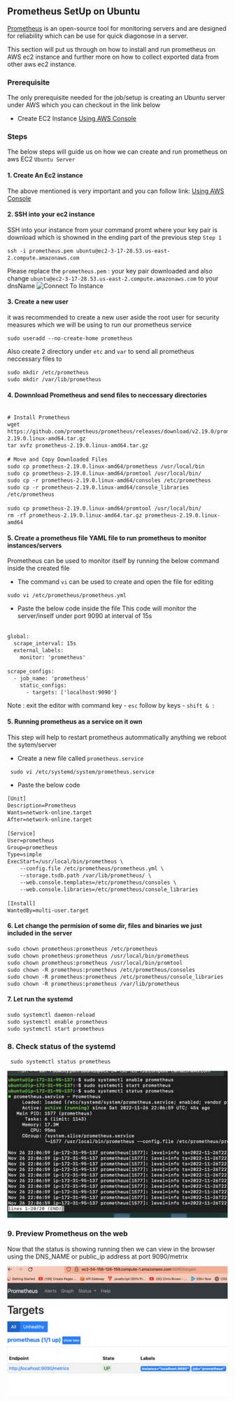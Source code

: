 ## Prometheus SetUp on Ubuntu
[Prometheus](https://prometheus.io/) is an open-source tool for monitoring servers and are designed for reliability which can be use for quick diagonose in a server.

This section will put us through on how to install and run prometheus on AWS ec2 instance and further more on how to collect exported data from other aws ec2 instance.


### Prerequisite 
The only prerequisite needed for the job/setup is creating an Ubuntu server under AWS which you can checkout in the link below 
* Create EC2 Instance [Using AWS Console](../blogs/CreateAWSInstance/ec2_instance.md) 


### Steps
The below steps will guide us on how we can create and run prometheus on aws EC2 ` Ubuntu Server `


#### 1. Create An Ec2 instance 
The above mentioned is very important and you can follow link: [Using AWS Console](../blogs/CreateAWSInstance/ec2_instance.md) 


#### 2. SSH into your ec2 instance
SSH into your instance from your command promt where your key pair is download which is showned in the ending part of the previous step ` Step 1 `
```
ssh -i prometheus.pem ubuntu@ec2-3-17-28.53.us-east-2.compute.amazonaws.com

```
Please replace the ` prometheus.pem ` : your key pair downloaded and also change ` ubuntu@ec2-3-17-28.53.us-east-2.compute.amazonaws.com ` to your dnsName
![Connect To Instance](images/ssh_instance_1.png)


#### 3. Create a new user
it was recommended to create a new user aside the root user for security measures which we will be using to run our prometheus service

```
sudo useradd --no-create-home prometheus

```

Also create 2 directory under ` etc ` and ` var ` to send all prometheus neccessary files to

```
sudo mkdir /etc/prometheus
sudo mkdir /var/lib/prometheus

```



#### 4. Downnload Prometheus and send files to neccessary directories
```

# Install Prometheus
wget https://github.com/prometheus/prometheus/releases/download/v2.19.0/prometheus-2.19.0.linux-amd64.tar.gz
tar xvfz prometheus-2.19.0.linux-amd64.tar.gz

# Move and Copy Downloaded Files  
sudo cp prometheus-2.19.0.linux-amd64/prometheus /usr/local/bin
sudo cp prometheus-2.19.0.linux-amd64/promtool /usr/local/bin/
sudo cp -r prometheus-2.19.0.linux-amd64/consoles /etc/prometheus
sudo cp -r prometheus-2.19.0.linux-amd64/console_libraries /etc/prometheus

sudo cp prometheus-2.19.0.linux-amd64/promtool /usr/local/bin/
rm -rf prometheus-2.19.0.linux-amd64.tar.gz prometheus-2.19.0.linux-amd64

```



#### 5. Create a prometheus file YAML file to run prometheus to monitor instances/servers
Prometheus can be used to monitor itself by running the below command inside the created file
* The command ` vi ` can be used to create and open the file  for editing
```
sudo vi /etc/prometheus/prometheus.yml

```

* Paste the below code inside the file
This code will monitor the server/inself under port 9090 at interval of 15s

```

global:
  scrape_interval: 15s
  external_labels:
    monitor: 'prometheus'

scrape_configs:
  - job_name: 'prometheus'
    static_configs:
      - targets: ['localhost:9090']

```
Note : exit the editor with command key  - ` esc ` follow by keys - ` shift & : `



#### 5. Running prometheus as a service on it own 
This step  will help to restart prometheus autommatically anything we reboot the sytem/server
* Create a new file called ` prometheus.service `

```
 sudo vi /etc/systemd/system/prometheus.service

```


* Paste the below code

```
[Unit]
Description=Prometheus
Wants=network-online.target
After=network-online.target

[Service]
User=prometheus
Group=prometheus
Type=simple
ExecStart=/usr/local/bin/prometheus \
    --config.file /etc/prometheus/prometheus.yml \
    --storage.tsdb.path /var/lib/prometheus/ \
    --web.console.templates=/etc/prometheus/consoles \
    --web.console.libraries=/etc/prometheus/console_libraries

[Install]
WantedBy=multi-user.target

```



####  6. Let change the permision of some dir, files and binaries we just included in the server

```
sudo chown prometheus:prometheus /etc/prometheus
sudo chown prometheus:prometheus /usr/local/bin/prometheus
sudo chown prometheus:prometheus /usr/local/bin/promtool
sudo chown -R prometheus:prometheus /etc/prometheus/consoles
sudo chown -R prometheus:prometheus /etc/prometheus/console_libraries
sudo chown -R prometheus:prometheus /var/lib/prometheus

```



#### 7.  Let run the  systemd

```
sudo systemctl daemon-reload
sudo systemctl enable prometheus
sudo systemctl start prometheus

```



### 8. Check status of the systemd

```
 sudo systemctl status prometheus

```

![Status](images/prometheus_status.png)



### 9. Preview Prometheus on the web
Now that the status is showing running  then we can view in the browser using  the DNS_NAME or public_ip address at port 9090/metrix

![Status](images/prometheus_web_status.png)